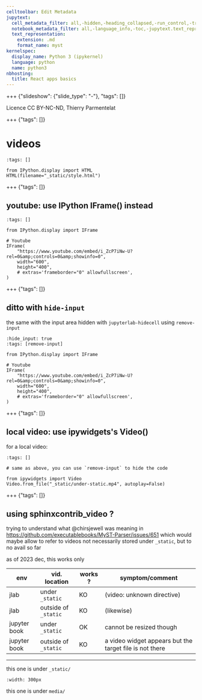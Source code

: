 ```yaml
---
celltoolbar: Edit Metadata
jupytext:
  cell_metadata_filter: all,-hidden,-heading_collapsed,-run_control,-trusted
  notebook_metadata_filter: all,-language_info,-toc,-jupytext.text_representation.jupytext_version,-jupytext.text_representation.format_version
  text_representation:
    extension: .md
    format_name: myst
kernelspec:
  display_name: Python 3 (ipykernel)
  language: python
  name: python3
nbhosting:
  title: React apps basics
---
```


+++ {"slideshow": {"slide_type": "-"}, "tags": []}

Licence CC BY-NC-ND, Thierry Parmentelat

+++ {"tags": []}

# videos

```{code-cell} ipython3
:tags: []

from IPython.display import HTML
HTML(filename="_static/style.html")
```

+++ {"tags": []}

## youtube: use IPython IFrame() instead

```{code-cell} ipython3
:tags: []

from IPython.display import IFrame

# Youtube
IFrame(
    "https://www.youtube.com/embed/i_ZcP7iNw-U?rel=0&amp;controls=0&amp;showinfo=0",
    width="600",
    height="400",
    # extras='frameborder="0" allowfullscreen',
)
```

+++ {"tags": []}

## ditto with `hide-input`

the same with the input area hidden with `jupyterlab-hidecell` using `remove-input`

```{code-cell} ipython3
:hide_input: true
:tags: [remove-input]

from IPython.display import IFrame

# Youtube
IFrame(
    "https://www.youtube.com/embed/i_ZcP7iNw-U?rel=0&amp;controls=0&amp;showinfo=0",
    width="600",
    height="400",
    # extras='frameborder="0" allowfullscreen',
)
```

+++ {"tags": []}

## local video: use ipywidgets's Video()

for a local video:

```{code-cell} ipython3
:tags: []

# same as above, you can use `remove-input` to hide the code

from ipywidgets import Video
Video.from_file("_static/under-static.mp4", autoplay=False)
```

+++ {"tags": []}

## using sphinxcontrib_video ?

trying to understand what @chirsjewell was meaning in 
<https://github.com/executablebooks/MyST-Parser/issues/651>
which would maybe allow to refer to videos not necessarily stored under `_static`, 
but to no avail so far

as of 2023 dec, this works only

| env | vid. location | works ? | symptom/comment |
|-----|---------------|---------|-----------------|
| jlab | under `_static` | KO |  (video: unknown directive)
| jlab | outside of `_static` | KO | (likewise)
| jupyter book | under `_static` | OK | cannot be resized though
| jupyter book | outside of `_static` | KO | a video widget appears but the target file is not there

---

this one is under `_static/`

```{video} _static/under-static.mp4
:width: 300px
```

this one is under `media/`

```{video} media/under-media.mp4
```
